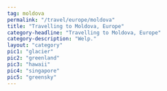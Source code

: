 ```yaml
---
tag: moldova
permalink: "/travel/europe/moldova"
title: "Travelling to Moldova, Europe"
category-headline: "Travelling to Moldova, Europe"
category-description: "Welp."
layout: "category"
pic1: "glacier"
pic2: "greenland"
pic3: "hawaii"
pic4: "singapore"
pic5: "greensky"
---
```

